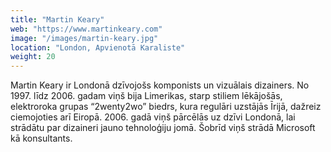 ```yaml
---
title: "Martin Keary"
web: "https://www.martinkeary.com"
image: "/images/martin-keary.jpg"
location: "London, Apvienotā Karaliste"
weight: 20
---
```


Martin Keary ir Londonā dzīvojošs komponists un vizuālais dizainers. No 1997. līdz 2006. gadam viņš bija Limerikas, starp stiliem lēkājošās, elektroroka grupas “2wenty2wo” biedrs, kura regulāri uzstājās Īrijā, dažreiz ciemojoties arī Eiropā. 2006. gadā viņš pārcēlās uz dzīvi Londonā, lai strādātu par dizaineri jauno tehnoloģiju jomā. Šobrīd viņš strādā Microsoft kā konsultants. 
